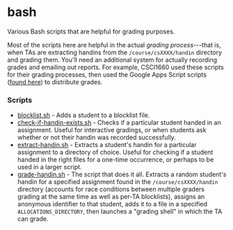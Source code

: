 # bash

Various Bash scripts that are helpful for grading purposes.

Most of the scripts here are helpful in the actual _grading process_---that is, when TAs are extracting handins from the `/course/csXXXX/handin` directory and grading them. You'll need an additional system for actually recording grades and emailing out reports. For example, CSCI1660 used these scripts for their grading processes, then used the Google Apps Script scripts ([found here](https://github.com/ZacharyEspiritu/ta-scripts/tree/master/grading-infrastructure/google-apps-script)) to distribute grades.

### Scripts

* [blocklist.sh](https://github.com/ZacharyEspiritu/ta-scripts/blob/master/grading-infrastructure/bash/blocklist.sh) - Adds a student to a blocklist file.
* [check-if-handin-exists.sh](https://github.com/ZacharyEspiritu/ta-scripts/blob/master/grading-infrastructure/bash/check-if-handin-exists.sh) - Checks if a particular student handed in an assignment. Useful for interactive gradings, or when students ask whether or not their handin was recorded successfully.
* [extract-handin.sh](https://github.com/ZacharyEspiritu/ta-scripts/blob/master/grading-infrastructure/bash/extract-handin.sh) - Extracts a student's handin for a particular assignment to a directory of choice. Useful for checking if a student handed in the right files for a one-time occurrence, or perhaps to be used in a larger script.
* [grade-handin.sh](https://github.com/ZacharyEspiritu/ta-scripts/blob/master/grading-infrastructure/bash/grade-handin.sh) - The script that does it all. Extracts a random student's handin for a specified assignment found in the `/course/csXXXX/handin` directory (accounts for race conditions between multiple graders grading at the same time as well as per-TA blocklists), assigns an anonymous identifier to that student, adds it to a file in a specified `ALLOCATIONS_DIRECTORY`, then launches a "grading shell" in which the TA can grade.
